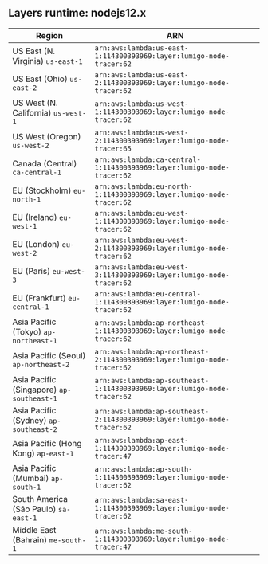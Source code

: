 Layers runtime: nodejs12.x
----
| Region | ARN |
| --- | --- |
|US East (N. Virginia)  `us-east-1`|`arn:aws:lambda:us-east-1:114300393969:layer:lumigo-node-tracer:62`|
|US East (Ohio)  `us-east-2`|`arn:aws:lambda:us-east-2:114300393969:layer:lumigo-node-tracer:62`|
|US West (N. California)  `us-west-1`|`arn:aws:lambda:us-west-1:114300393969:layer:lumigo-node-tracer:62`|
|US West (Oregon)  `us-west-2`|`arn:aws:lambda:us-west-2:114300393969:layer:lumigo-node-tracer:65`|
|Canada (Central)  `ca-central-1`|`arn:aws:lambda:ca-central-1:114300393969:layer:lumigo-node-tracer:62`|
|EU (Stockholm)  `eu-north-1`|`arn:aws:lambda:eu-north-1:114300393969:layer:lumigo-node-tracer:62`|
|EU (Ireland)  `eu-west-1`|`arn:aws:lambda:eu-west-1:114300393969:layer:lumigo-node-tracer:62`|
|EU (London)  `eu-west-2`|`arn:aws:lambda:eu-west-2:114300393969:layer:lumigo-node-tracer:62`|
|EU (Paris)  `eu-west-3`|`arn:aws:lambda:eu-west-3:114300393969:layer:lumigo-node-tracer:62`|
|EU (Frankfurt)  `eu-central-1`|`arn:aws:lambda:eu-central-1:114300393969:layer:lumigo-node-tracer:62`|
|Asia Pacific (Tokyo)  `ap-northeast-1`|`arn:aws:lambda:ap-northeast-1:114300393969:layer:lumigo-node-tracer:62`|
|Asia Pacific (Seoul)  `ap-northeast-2`|`arn:aws:lambda:ap-northeast-2:114300393969:layer:lumigo-node-tracer:62`|
|Asia Pacific (Singapore)  `ap-southeast-1`|`arn:aws:lambda:ap-southeast-1:114300393969:layer:lumigo-node-tracer:62`|
|Asia Pacific (Sydney)  `ap-southeast-2`|`arn:aws:lambda:ap-southeast-2:114300393969:layer:lumigo-node-tracer:62`|
|Asia Pacific (Hong Kong)  `ap-east-1`|`arn:aws:lambda:ap-east-1:114300393969:layer:lumigo-node-tracer:47`|
|Asia Pacific (Mumbai)  `ap-south-1`|`arn:aws:lambda:ap-south-1:114300393969:layer:lumigo-node-tracer:62`|
|South America (São Paulo)  `sa-east-1`|`arn:aws:lambda:sa-east-1:114300393969:layer:lumigo-node-tracer:62`|
|Middle East (Bahrain)  `me-south-1`|`arn:aws:lambda:me-south-1:114300393969:layer:lumigo-node-tracer:47`|
